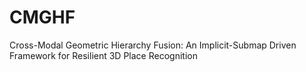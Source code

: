 # CMGHF
Cross-Modal Geometric Hierarchy Fusion: An Implicit-Submap Driven Framework for Resilient 3D Place Recognition

